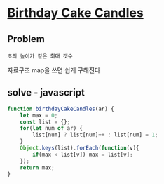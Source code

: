 # [Birthday Cake Candles](https://www.hackerrank.com/challenges/birthday-cake-candles/problem)
## Problem
```
초의 높이가 같은 최대 갯수
```

자료구조 map을 쓰면 쉽게 구해진다
## solve - javascript
```javascript
function birthdayCakeCandles(ar) {
    let max = 0;
    const list = {};
    for(let num of ar) {
        list[num] ? list[num]++ : list[num] = 1;
    }
    Object.keys(list).forEach(function(v){
        if(max < list[v]) max = list[v];
    });
    return max;
}
```
